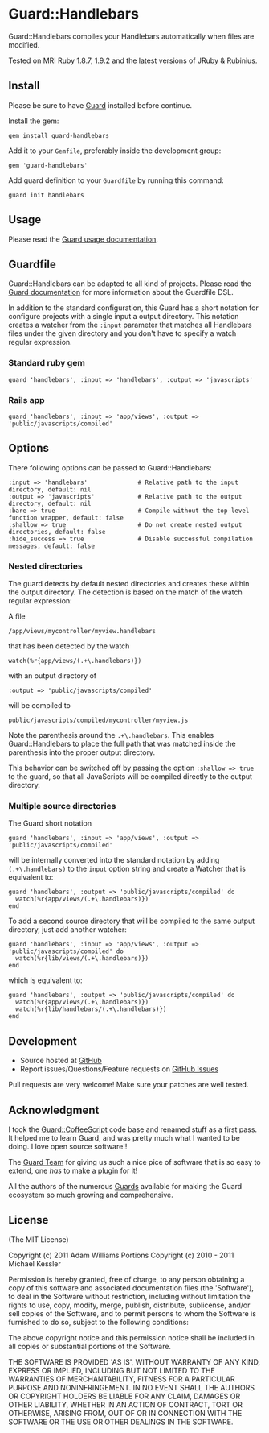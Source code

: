 # Guard::Handlebars

Guard::Handlebars compiles your Handlebars automatically when files are modified.

Tested on MRI Ruby 1.8.7, 1.9.2 and the latest versions of JRuby & Rubinius.

## Install

Please be sure to have [Guard](https://github.com/guard/guard) installed before continue.

Install the gem:

    gem install guard-handlebars

Add it to your `Gemfile`, preferably inside the development group:

    gem 'guard-handlebars'

Add guard definition to your `Guardfile` by running this command:

    guard init handlebars

## Usage

Please read the [Guard usage documentation](https://github.com/guard/guard#readme).

## Guardfile

Guard::Handlebars can be adapted to all kind of projects. Please read the
[Guard documentation](https://github.com/guard/guard#readme) for more information about the Guardfile DSL.

In addition to the standard configuration, this Guard has a short notation for configure projects with a single input a output
directory. This notation creates a watcher from the `:input` parameter that matches all Handlebars files under the given directory
and you don't have to specify a watch regular expression.

### Standard ruby gem

    guard 'handlebars', :input => 'handlebars', :output => 'javascripts'

### Rails app

    guard 'handlebars', :input => 'app/views', :output => 'public/javascripts/compiled'

## Options

There following options can be passed to Guard::Handlebars:

    :input => 'handlebars'              # Relative path to the input directory, default: nil
    :output => 'javascripts'            # Relative path to the output directory, default: nil
    :bare => true                       # Compile without the top-level function wrapper, default: false
    :shallow => true                    # Do not create nested output directories, default: false
    :hide_success => true               # Disable successful compilation messages, default: false

### Nested directories

The guard detects by default nested directories and creates these within the output directory. The detection is based on the match
of the watch regular expression:

A file

    /app/views/mycontroller/myview.handlebars

that has been detected by the watch

    watch(%r{app/views/(.+\.handlebars)})

with an output directory of

    :output => 'public/javascripts/compiled'

will be compiled to

    public/javascripts/compiled/mycontroller/myview.js

Note the parenthesis around the `.+\.handlebars`. This enables Guard::Handlebars to place the full path that was matched inside the
parenthesis into the proper output directory.

This behavior can be switched off by passing the option `:shallow => true` to the guard, so that all JavaScripts will be compiled
directly to the output directory.

### Multiple source directories

The Guard short notation

    guard 'handlebars', :input => 'app/views', :output => 'public/javascripts/compiled'

will be internally converted into the standard notation by adding `(.+\.handlebars)` to the `input` option string and create a Watcher
that is equivalent to:

    guard 'handlebars', :output => 'public/javascripts/compiled' do
      watch(%r{app/views/(.+\.handlebars)})
    end

To add a second source directory that will be compiled to the same output directory, just add another watcher:

    guard 'handlebars', :input => 'app/views', :output => 'public/javascripts/compiled' do
      watch(%r{lib/views/(.+\.handlebars)})
    end

which is equivalent to:

    guard 'handlebars', :output => 'public/javascripts/compiled' do
      watch(%r{app/views/(.+\.handlebars)})
      watch(%r{lib/handlebars/(.+\.handlebars)})
    end

## Development

- Source hosted at [GitHub](https://github.com/aiwilliams/guard-handlebars)
- Report issues/Questions/Feature requests on [GitHub Issues](https://github.com/aiwilliams/guard-handlebars/issues)

Pull requests are very welcome! Make sure your patches are well tested.

 ## Acknowledgment

I took the [Guard::CoffeeScript](https://github.com/netzpirat/guard-coffeescript) code base and renamed
stuff as a first pass. It helped me to learn Guard, and was pretty much what I wanted to be doing. I love
open source software!!

The [Guard Team](https://github.com/guard/guard/contributors) for giving us such a nice pice of software
that is so easy to extend, one *has* to make a plugin for it!

All the authors of the numerous [Guards](https://github.com/guard) available for making the Guard ecosystem
so much growing and comprehensive.

## License

(The MIT License)

Copyright (c) 2011 Adam Williams
Portions Copyright (c) 2010 - 2011 Michael Kessler

Permission is hereby granted, free of charge, to any person obtaining
a copy of this software and associated documentation files (the
'Software'), to deal in the Software without restriction, including
without limitation the rights to use, copy, modify, merge, publish,
distribute, sublicense, and/or sell copies of the Software, and to
permit persons to whom the Software is furnished to do so, subject to
the following conditions:

The above copyright notice and this permission notice shall be
included in all copies or substantial portions of the Software.

THE SOFTWARE IS PROVIDED 'AS IS', WITHOUT WARRANTY OF ANY KIND,
EXPRESS OR IMPLIED, INCLUDING BUT NOT LIMITED TO THE WARRANTIES OF
MERCHANTABILITY, FITNESS FOR A PARTICULAR PURPOSE AND NONINFRINGEMENT.
IN NO EVENT SHALL THE AUTHORS OR COPYRIGHT HOLDERS BE LIABLE FOR ANY
CLAIM, DAMAGES OR OTHER LIABILITY, WHETHER IN AN ACTION OF CONTRACT,
TORT OR OTHERWISE, ARISING FROM, OUT OF OR IN CONNECTION WITH THE
SOFTWARE OR THE USE OR OTHER DEALINGS IN THE SOFTWARE.

